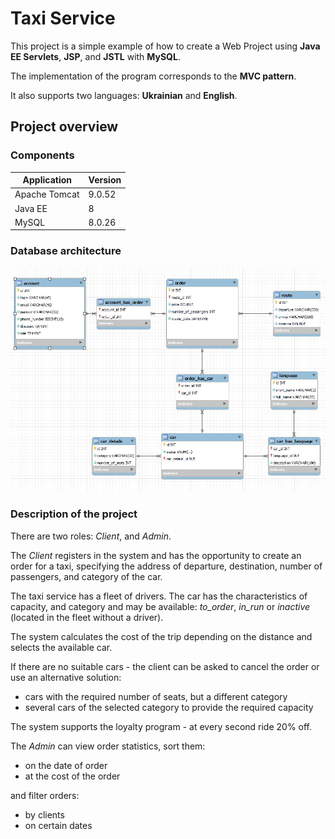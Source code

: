 # Taxi Service
This project is a simple example of how to create a Web Project using **Java EE Servlets**, **JSP**, and **JSTL** with **MySQL**.

The implementation of the program corresponds to the **MVC pattern**.

It also supports two languages: **Ukrainian** and **English**.

## Project overview
### Components

Application  |  Version
--|--
Apache Tomcat | 9.0.52
Java EE| 8
MySQL | 8.0.26

### Database architecture
<p align="center"><img src="db/DBModel.jpg"></p>

### Description of the project
There are two roles: _Client_, and _Admin_.

The _Client_ registers in the system and has the opportunity to create an order for a taxi,
specifying the address of departure, destination, number of passengers, and category of the car.

The taxi service has a fleet of drivers.
The car has the characteristics of capacity,
and category and may be available: _to_order_, _in_run_ or _inactive_ (located in the fleet without a driver).

The system calculates the cost of the trip depending on the distance and selects the available car.

If there are no suitable cars - the client can be asked to cancel the order or use an alternative solution:
- cars with the required number of seats, but a different category
- several cars of the selected category to provide the required capacity

The system supports the loyalty program - at every second ride 20% off.

The _Admin_ can view order statistics, sort them:
- on the date of order
- at the cost of the order

and filter orders:
- by clients
- on certain dates
